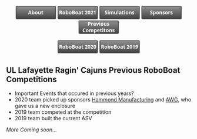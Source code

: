 
<p><center>
  <a href="https://crawlab.github.io/RoboBoat-2021/About"><img src="images/Buttons/About.png" title="About" width="110px" /></a>
  <a href="https://crawlab.github.io/RoboBoat-2021/"><img src="images/Buttons/RoboBoat 2021.png" title="RoboBoat 2021" width="110px" /></a>
  <a href="https://crawlab.github.io/RoboBoat-2021/Simulation"><img src="images/Buttons/Simulations.png" title="Simulations" width="110px" /></a>
  <a href="https://crawlab.github.io/RoboBoat-2021/Sponsors"><img src="images/Buttons/Sponsors.png" title="Sponsorships" width="110px" /></a>
  <a href="https://crawlab.github.io/RoboBoat-2021/Previous%20Competitions"><img src="images/Buttons/Previous Competitions.png" title="About" width="110px" /></a>
</center>
</p>

<center>
  <a href="https://crawlab.github.io/RoboBoat-2021/2020"><img src="images/Buttons/2020.png" title="2020" width="110px" /></a>
  <a href="https://crawlab.github.io/RoboBoat-2021/2019"><img src="images/Buttons/2019.png" title="2019" width="110px" /></a>
</center>

## UL Lafayette Ragin' Cajuns Previous RoboBoat Competitions

- Important Events that occured in previous years?
- 2020 team picked up sponsors [Hammond Manufacturing](http://hammondmfg.com/) and [AWG](https://www.awc-inc.com/), who gave us a new enclosure
- 2019 team competed at the competition
- 2019 team built the current ASV




*More Coming soon...*